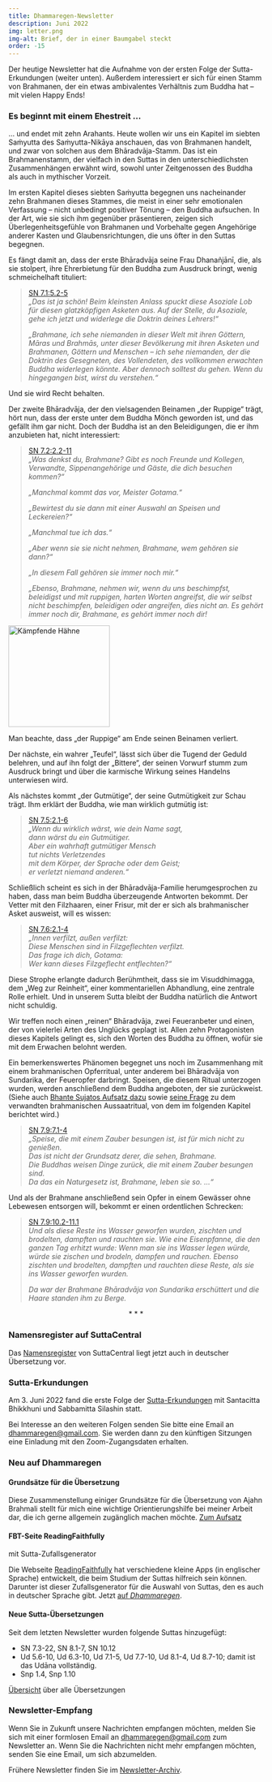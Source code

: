 ```yaml
---
title: Dhammaregen-Newsletter
description: Juni 2022
img: letter.png
img-alt: Brief, der in einer Baumgabel steckt
order: -15
---
```


Der heutige Newsletter hat die Aufnahme von der ersten Folge der Sutta-Erkundungen (weiter unten). Außerdem interessiert er sich für einen Stamm von Brahmanen, der ein etwas ambivalentes Verhältnis zum Buddha hat – mit vielen Happy Ends!

### Es beginnt mit einem Ehestreit …

… und endet mit zehn Arahants. Heute wollen wir uns ein Kapitel im siebten Saṁyutta des Saṁyutta-Nikāya anschauen, das von Brahmanen handelt, und zwar von solchen aus dem Bhāradvāja-Stamm. Das ist ein Brahmanenstamm, der vielfach in den Suttas in den unterschiedlichsten Zusammenhängen erwähnt wird, sowohl unter Zeitgenossen des Buddha als auch in mythischer Vorzeit.

Im ersten Kapitel dieses siebten Saṁyutta begegnen uns nacheinander zehn Brahmanen dieses Stammes, die meist in einer sehr emotionalen Verfassung – nicht unbedingt positiver Tönung – den Buddha aufsuchen. In der Art, wie sie sich ihm gegenüber präsentieren, zeigen sich Überlegenheitsgefühle von Brahmanen und Vorbehalte gegen Angehörige anderer Kasten und Glaubensrichtungen, die uns öfter in den Suttas begegnen. 

Es fängt damit an, dass der erste Bhāradvāja seine Frau Dhanañjānī, die, als sie stolpert, ihre Ehrerbietung für den Buddha zum Ausdruck bringt, wenig schmeichelhaft tituliert:

>[SN 7.1:5.2-5](#/sutta/sn7.1:5.2/de/sabbamitta)  
>*„Das ist ja schön! Beim kleinsten Anlass spuckt diese Asoziale Lob für diesen glatzköpfigen Asketen aus. Auf der Stelle, du Asoziale, gehe ich jetzt und widerlege die Doktrin deines Lehrers!“* 
>
>*„Brahmane, ich sehe niemanden in dieser Welt mit ihren Göttern, Māras und Brahmās, unter dieser Bevölkerung mit ihren Asketen und Brahmanen, Göttern und Menschen – ich sehe niemanden, der die Doktrin des Gesegneten, des Vollendeten, des vollkommen erwachten Buddha widerlegen könnte. Aber dennoch solltest du gehen. Wenn du hingegangen bist, wirst du verstehen.“*

Und sie wird Recht behalten.

Der zweite Bhāradvāja, der den vielsagenden Beinamen „der Ruppige“ trägt, hört nun, dass der erste unter dem Buddha Mönch geworden ist, und das gefällt ihm gar nicht. Doch der Buddha ist an den Beleidigungen, die er ihm anzubieten hat, nicht interessiert:

>[SN 7.2:2.2-11](#/sutta/sn7.2:2.2/de/sabbamitta)  
>*„Was denkst du, Brahmane? Gibt es noch Freunde und Kollegen, Verwandte, Sippenangehörige und Gäste, die dich besuchen kommen?“* 
>
>*„Manchmal kommt das vor, Meister Gotama.“* 
>
>*„Bewirtest du sie dann mit einer Auswahl an Speisen und Leckereien?“* 
>
>*„Manchmal tue ich das.“* 
>
>*„Aber wenn sie sie nicht nehmen, Brahmane, wem gehören sie dann?“* 
>
>*„In diesem Fall gehören sie immer noch mir.“* 
>
>*„Ebenso, Brahmane, nehmen wir, wenn du uns beschimpfst, beleidigst und mit ruppigen, harten Worten angreifst, die wir selbst nicht beschimpfen, beleidigen oder angreifen, dies nicht an. Es gehört immer noch dir, Brahmane, es gehört immer noch dir!*

<a title="Foto von adamtepi auf Pixaby" href="https://pixabay.com/de/photos/hahn-h%c3%a4hne-kampf-5885902/" target="_blank"><img height="200" alt="Kämpfende Hähne" src="https://cdn.pixabay.com/photo/2021/01/03/23/24/cock-5885902_960_720.jpg"></a>

Man beachte, dass „der Ruppige“ am Ende seinen Beinamen verliert.

Der nächste, ein wahrer „Teufel“, lässt sich über die Tugend der Geduld belehren, und auf ihn folgt der „Bittere“, der seinen Vorwurf stumm zum Ausdruck bringt und über die karmische Wirkung seines Handelns unterwiesen wird.

Als nächstes kommt „der Gutmütige“, der seine Gutmütigkeit zur Schau trägt. Ihm erklärt der Buddha, wie man wirklich gutmütig ist:

>[SN 7.5:2.1-6](#/sutta/sn7.5:2.1/de/sabbamitta)  
>*„Wenn du wirklich wärst, wie dein Name sagt,*  
>*dann wärst du ein Gutmütiger.*  
>*Aber ein wahrhaft gutmütiger Mensch*  
>*tut nichts Verletzendes*  
>*mit dem Körper, der Sprache oder dem Geist;*  
>*er verletzt niemand anderen.“*

Schließlich scheint es sich in der Bhāradvāja-Familie herumgesprochen zu haben, dass man beim Buddha überzeugende Antworten bekommt. Der Vetter mit den Filzhaaren, einer Frisur, mit der er sich als brahmanischer Asket ausweist, will es wissen:

>[SN 7.6:2.1-4](#/sutta/sn7.6:2.1/de/sabbamitta)  
>*„Innen verfilzt, außen verfilzt:*  
>*Diese Menschen sind in Filzgeflechten verfilzt.*  
>*Das frage ich dich, Gotama:*  
>*Wer kann dieses Filzgeflecht entflechten?“*

Diese Strophe erlangte dadurch Berühmtheit, dass sie im Visuddhimagga, dem „Weg zur Reinheit“, einer kommentariellen Abhandlung, eine zentrale Rolle erhielt. Und in unserem Sutta bleibt der Buddha natürlich die Antwort nicht schuldig.

Wir treffen noch einen „reinen“ Bhāradvāja, zwei Feueranbeter und einen, der von vielerlei Arten des Unglücks geplagt ist. Allen zehn Protagonisten dieses Kapitels gelingt es, sich den Worten des Buddha zu öffnen, wofür sie mit dem Erwachen belohnt werden.

Ein bemerkenswertes Phänomen begegnet uns noch im Zusammenhang mit einem brahmanischen Opferritual, unter anderem bei Bhāradvāja von Sundarika, der Feueropfer darbringt. Speisen, die diesem Ritual unterzogen wurden, werden anschließend dem Buddha angeboten, der sie zurückweist. (Siehe auch [Bhante Sujatos Aufsatz dazu](https://discourse.suttacentral.net/t/on-chanting-and-enchanting/3376) sowie [seine Frage](https://discourse.suttacentral.net/t/does-the-sowing-ritual-of-kasibharadvaja-have-any-vedic-basis/24808) zu dem verwandten brahmanischen Aussaatritual, von dem im folgenden Kapitel berichtet wird.)

>[SN 7.9:7.1-4](#/sutta/sn7.9:7.1/de/sabbamitta)  
>*„Speise, die mit einem Zauber besungen ist, ist für mich nicht zu genießen.*  
>*Das ist nicht der Grundsatz derer, die sehen, Brahmane.*  
>*Die Buddhas weisen Dinge zurück, die mit einem Zauber besungen sind.*  
>*Da das ein Naturgesetz ist, Brahmane, leben sie so. …“*

Und als der Brahmane anschließend sein Opfer in einem Gewässer ohne Lebewesen entsorgen will, bekommt er einen ordentlichen Schrecken:

>[SN 7.9:10.2-11.1](#/sutta/sn7.9:10.2/de/sabbamitta)  
>*Und als diese Reste ins Wasser geworfen wurden, zischten und brodelten, dampften und rauchten sie. Wie eine Eisenpfanne, die den ganzen Tag erhitzt wurde: Wenn man sie ins Wasser legen würde, würde sie zischen und brodeln, dampfen und rauchen. Ebenso zischten und brodelten, dampften und rauchten diese Reste, als sie ins Wasser geworfen wurden.*
>
>*Da war der Brahmane Bhāradvāja von Sundarika erschüttert und die Haare standen ihm zu Berge.*

<div style="text-align: center;">* * *</div>

### Namensregister auf SuttaCentral

Das [Namensregister](https://suttacentral.net/names?lang=de) von SuttaCentral liegt jetzt auch in deutscher Übersetzung vor.

### Sutta-Erkundungen 

Am 3. Juni 2022 fand die erste Folge der [Sutta-Erkundungen](#/wiki/erkundung) mit Santacitta Bhikkhuni und Sabbamitta Silashin statt.

Bei Interesse an den weiteren Folgen senden Sie bitte eine Email an [dhammaregen@gmail.com](mailto:dhammaregen@gmail.com). Sie werden dann zu den künftigen Sitzungen eine Einladung mit den Zoom-Zugangsdaten erhalten.

### Neu auf Dhammaregen

#### Grundsätze für die Übersetzung

Diese Zusammenstellung einiger Grundsätze für die Übersetzung von Ajahn Brahmali stellt für mich eine wichtige Orientierungshilfe bei meiner Arbeit dar, die ich gerne allgemein zugänglich machen möchte. [Zum Aufsatz](#/wiki/uebersetzung/grundsaetze)

#### FBT-Seite ReadingFaithfully

mit Sutta-Zufallsgenerator

Die Webseite [ReadingFaithfully](https://readingfaithfully.org/) hat verschiedene kleine Apps (in englischer Sprache) entwickelt, die beim Studium der Suttas hilfreich sein können. Darunter ist dieser Zufallsgenerator für die Auswahl von Suttas, den es auch in deutscher Sprache gibt. Jetzt [auf *Dhammaregen*](#/wiki/webseiten/readingfaithfully).

#### Neue Sutta-Übersetzungen

Seit dem letzten Newsletter wurden folgende Suttas hinzugefügt:
- SN 7.3-22, SN 8.1-7, SN 10.12
- Ud 5.6-10, Ud 6.3-10, Ud 7.1-5, Ud 7.7-10, Ud 8.1-4, Ud 8.7-10; damit ist das Udāna vollständig.
- Snp 1.4, Snp 1.10

[Übersicht](#/wiki/uebersetzung/uebersicht) über alle Übersetzungen

### Newsletter-Empfang

Wenn Sie in Zukunft unsere Nachrichten empfangen möchten, melden Sie sich mit einer formlosen Email an [dhammaregen@gmail.com](mailto:dhammaregen@gmail.com) zum Newsletter an. Wenn Sie die Nachrichten nicht mehr empfangen möchten, senden Sie eine Email, um sich abzumelden.

Frühere Newsletter finden Sie im [Newsletter-Archiv](#/wiki/news/inhalt).